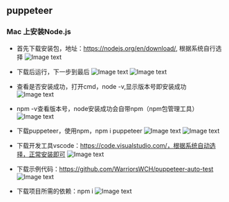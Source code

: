 ## puppeteer

### Mac 上安装Node.js

- 首先下载安装包，地址：https://nodejs.org/en/download/, 根据系统自行选择
![Image text](https://raw.githubusercontent.com/WarriorsWCH/puppeteer-auto-test/master/images/16_44_33__12_14_2018.jpg)

- 下载后运行，下一步到最后
![Image text](https://raw.githubusercontent.com/WarriorsWCH/puppeteer-auto-test/master/images/16_46_30__12_14_2018.jpg)
![Image text](https://raw.githubusercontent.com/WarriorsWCH/puppeteer-auto-test/master/images/16_46_57__12_14_2018.jpg)

- 查看是否安装成功，打开cmd，node -v,显示版本号即安装成功
![Image text](https://raw.githubusercontent.com/WarriorsWCH/puppeteer-auto-test/master/images/16_47_54__12_14_2018.jpg)

- npm -v查看版本号，node安装成功会自带npm（npm包管理工具）
![Image text](https://raw.githubusercontent.com/WarriorsWCH/puppeteer-auto-test/master/images/16_48_27__12_14_2018.jpg)

- 下载puppeteer，使用npm，npm i puppeteer
![Image text](https://raw.githubusercontent.com/WarriorsWCH/puppeteer-auto-test/master/images/17_38_17__12_14_2018.jpg)
![Image text](https://raw.githubusercontent.com/WarriorsWCH/puppeteer-auto-test/master/images/17_44_44__12_14_2018.jpg)

- 下载开发工具vscode：https://code.visualstudio.com/，根据系统自动选择，正常安装即可
![Image text](https://raw.githubusercontent.com/WarriorsWCH/puppeteer-auto-test/master/images/17_45_43__12_14_2018.jpg)

- 下载示例代码：https://github.com/WarriorsWCH/puppeteer-auto-test
![Image text](https://raw.githubusercontent.com/WarriorsWCH/puppeteer-auto-test/master/images/17_48_49__12_14_2018.jpg)

- 下载项目所需的依赖：npm i
![Image text](https://raw.githubusercontent.com/WarriorsWCH/puppeteer-auto-test/master/images/18_07_13__12_14_2018.jpg)